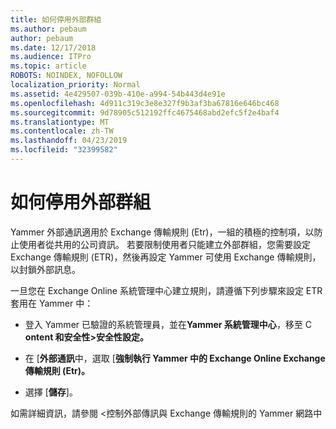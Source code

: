 ```yaml
---
title: 如何停用外部群組
ms.author: pebaum
author: pebaum
ms.date: 12/17/2018
ms.audience: ITPro
ms.topic: article
ROBOTS: NOINDEX, NOFOLLOW
localization_priority: Normal
ms.assetid: 4e429507-039b-410e-a994-54b443d4e91e
ms.openlocfilehash: 4d911c319c3e8e327f9b3af3ba67816e646bc468
ms.sourcegitcommit: 9d78905c512192ffc4675468abd2efc5f2e4baf4
ms.translationtype: MT
ms.contentlocale: zh-TW
ms.lasthandoff: 04/23/2019
ms.locfileid: "32399582"
---
```

# <a name="how-to-disable-external-groups"></a>如何停用外部群組

Yammer 外部通訊適用於 Exchange 傳輸規則 (Etr)，一組的積極的控制項，以防止使用者從共用的公司資訊。 若要限制使用者只能建立外部群組，您需要設定 Exchange 傳輸規則 (ETR)，然後再設定 Yammer 可使用 Exchange 傳輸規則，以封鎖外部訊息。 
  
一旦您在 Exchange Online 系統管理中心建立規則，請遵循下列步驟來設定 ETR 套用在 Yammer 中：
  
- 登入 Yammer 已驗證的系統管理員，並在**Yammer 系統管理中心**，移至 C **ontent 和安全性\>安全性設定。**
    
- 在 [**外部通訊**中，選取 [**強制執行 Yammer 中的 Exchange Online Exchange 傳輸規則 (Etr)。**
    
- 選擇 [**儲存**]。 
    
如需詳細資訊，請參閱 <<c0>控制外部傳訊與 Exchange 傳輸規則的 Yammer 網路中
  

